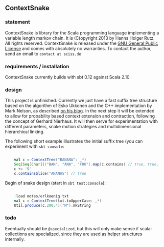 ## ContextSnake

### statement

ContextSnake is library for the Scala programming language implementing a variable length markov chain. It is (C)opyright 2013 by Hanns Holger Rutz. All rights reserved. ContextSnake is released under the [GNU General Public License](http://github.com/Sciss/ContextSnake/blob/master/LICENSE) and comes with absolutely no warranties. To contact the author, send an email to `contact at sciss.de`

### requirements / installation

ContextSnake currently builds with sbt 0.12 against Scala 2.10.

### design

This project is unfinished. Currently we just have a fast suffix tree structure based on the algorithm of Esko Ukkonen and the C++ implementation by Mark Nelson, as described [on his blog](http://marknelson.us/1996/08/01/suffix-trees/). In the next step it will be extended to allow for probability based context extension and contraction, following the concept of Gerhard Nierhaus. It will then serve for experimentation with different parameters, snake motion strategies and multidimensional hierarchical linking.

The following short example illustrates the initial suffix tree (you can experiment with `sbt console`:

```scala

    val c = ContextTree("BANANA": _*)
    Seq[Seq[Char]]("BAN", "ANA", "FOO").map(c.contains) // true, true, false
    c += 'S'
    c.containsSlice("ANANAS") // true

```

Begin of snake design (start in `sbt test:console`):

```scala

    :load notes/erlkoenig.txt
    val c = ContextTree(txt.toUpperCase: _*)
    Util.produce(c,200,4)("M").mkString

```

### todo

Eventually should be `@specialized`, but this will only make sense if scala-collections are specialized, since they are used as helper structures internally.